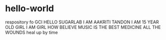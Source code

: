 # hello-world
respository fo GCI
HELLO SUGARLAB 
I AM AAKRITI TANDON
I AM 15 YEAR OLD GIRL
I AM GIRL HOW BELIEVE MUSIC IS THE BEST MEDICINE 
ALL THE WOUNDS heal up by time
